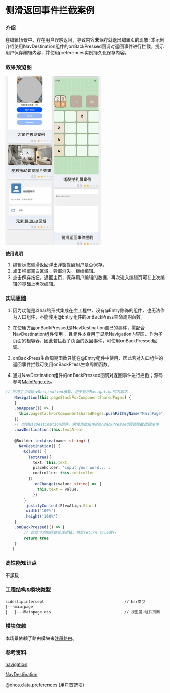  # 侧滑返回事件拦截案例

### 介绍

  在编辑场景中，存在用户误触返回，导致内容未保存就退出编辑页的现象;
  本示例介绍使用NavDestination组件的onBackPressed回调对返回事件进行拦截，提示用户保存编辑内容，并使用preferences实例持久化保存内容。

### 效果预览图

 <img src="../../product/entry/src/main/resources/base/media/side_slip_Intercept.gif" width="300">

**使用说明**
1. 编辑状态侧滑返回弹出弹窗提醒用户是否保存。
2. 点击弹窗空白区域，弹窗消失，继续编辑。
3. 点击保存按钮，返回主页，保存用户编辑的数据，再次进入编辑页可在上次编辑的基础上再次编辑。

### 实现思路

1. 因为功能是以har的形式集成在主工程中，没有@Entry修饰的组件，也无法作为入口组件，不能使用@Entry组件的onBackPress生命周期函数。

2. 在使用方面onBackPressed是NavDestination自己的事件，需配合NavDestination组件使用；
   且组件本身用于显示Navigation内容区，作为子页面的根容器，因此若拦截子页面的返回事件，可使用onBackPressed回调。

3. onBackPress生命周期函数只能在@Entry组件中使用，因此若对入口组件的返回事件拦截可使用onBackPress生命周期函数。

4. 通过NavDestination组件的onBackPressed回调对返回事件进行拦截；源码参考[MainPage.ets](src/main/ets/components/MainPage.ets)。

  ```ts
  // 应用主页用NavDestination承载，用于显示Navigation的内容区
      Navigation(this.pageStackForComponentSharedPages) {
      }
      .onAppear(() => {
        this.pageStackForComponentSharedPages.pushPathByName("MainPage", null, false);
      })
      // 创建NavDestination组件，需使用此组件的onBackPressed回调拦截返回事件
      .navDestination(this.textArea)
      
      @Builder textArea(name: string) {
        NavDestination() {
          Column() {
            TextArea({
              text: this.text,
              placeholder: 'input your word...',
              controller: this.controller
            })
              .onChange((value: string) => {
                this.text = value;
              })
          }
          .justifyContent(FlexAlign.Start)
          .width('100%')
          .height('100%')
      }
      .onBackPressed(() => {
          // 此处可添加拦截处理逻辑，然后return true放行
          return true
      }
     }
  ```


### 高性能知识点

**不涉及**

### 工程结构&模块类型

   ```
   sideslipintercept                                   // har类型
   |---mainpage
   |   |---Mainpage.ets                                // 视图层-组件页面 
   ```

### 模块依赖

本场景依赖了路由模块来[注册路由](../routermodule/src/main/ets/router/DynamicsRouter.ets)。

### 参考资料

[navigation](https://developer.huawei.com/consumer/cn/doc/harmonyos-references/ts-basic-components-navigation-0000001821000861)

[NavDestination](https://developer.huawei.com/consumer/cn/doc/harmonyos-references/ts-basic-components-navdestination-0000001774280918)

[@ohos.data.preferences (用户首选项)](https://developer.harmonyos.com/cn/docs/documentation/doc-references-V2/js-apis-data-preferences-0000001580026194-V2)
